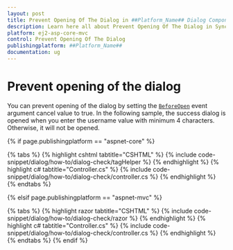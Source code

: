 ```yaml
---
layout: post
title: Prevent Opening Of The Dialog in ##Platform_Name## Dialog Component
description: Learn here all about Prevent Opening Of The Dialog in Syncfusion ##Platform_Name## Dialog component of Syncfusion Essential JS 2 and more.
platform: ej2-asp-core-mvc
control: Prevent Opening Of The Dialog
publishingplatform: ##Platform_Name##
documentation: ug
---
```



# Prevent opening of the dialog

You can prevent opening of the dialog by setting the [`BeforeOpen`](https://help.syncfusion.com/cr/aspnetcore-js2/Syncfusion.EJ2.Popups.Dialog.html#Syncfusion_EJ2_Popups_Dialog_BeforeOpen) event argument cancel value to true.
In the following sample, the success dialog is opened when you enter the username value with minimum 4 characters. Otherwise, it will not be opened.

{% if page.publishingplatform == "aspnet-core" %}

{% tabs %}
{% highlight cshtml tabtitle="CSHTML" %}
{% include code-snippet/dialog/how-to/dialog-check/tagHelper %}
{% endhighlight %}
{% highlight c# tabtitle="Controller.cs" %}
{% include code-snippet/dialog/how-to/dialog-check/controller.cs %}
{% endhighlight %}
{% endtabs %}

{% elsif page.publishingplatform == "aspnet-mvc" %}

{% tabs %}
{% highlight razor tabtitle="CSHTML" %}
{% include code-snippet/dialog/how-to/dialog-check/razor %}
{% endhighlight %}
{% highlight c# tabtitle="Controller.cs" %}
{% include code-snippet/dialog/how-to/dialog-check/controller.cs %}
{% endhighlight %}
{% endtabs %}
{% endif %}

